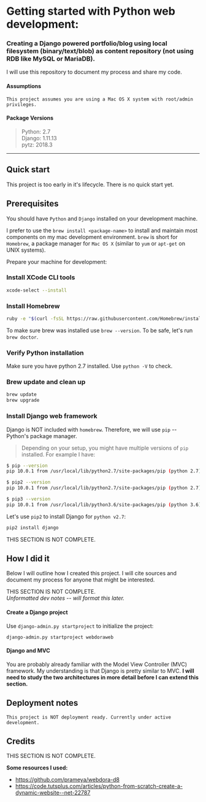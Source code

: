 # Getting started with Python web development:
### Creating a Django powered portfolio/blog using local filesystem (binary/text/blob) as content repository (not using RDB like MySQL or MariaDB).

I will use this repository to document my process and share my code.

#### Assumptions
```
This project assumes you are using a Mac OS X system with root/admin privileges.     
```

#### Package Versions
> Python: 2.7     
> Django: 1.11.13     
> pytz: 2018.3     

---

## Quick start

This project is too early in it's lifecycle. There is no quick start yet.

## Prerequisites

You should have `Python` and  `Django` installed on your development machine.

I prefer to use the `brew install <package-name>` to install and maintain most components on my mac development environment. `brew` is short for `Homebrew`, a package manager for `Mac OS X` (similar to `yum` or `apt-get` on UNIX systems).

Prepare your machine for development:

### Install XCode CLI tools

```sh
xcode-select --install
```

### Install Homebrew

```sh
ruby -e "$(curl -fsSL https://raw.githubusercontent.com/Homebrew/install/master/install)"
```

To make sure brew was installed use `brew --version`. To be safe, let's run `brew doctor`.

### Verify Python installation

Make sure you have python 2.7 installed. Use `python -V` to check.

### Brew update and clean up

```sh
brew update
brew upgrade
```

### Install Django web framework

Django is NOT included with `homebrew`. Therefore, we will use `pip` -- Python's package manager.   

> Depending on your setup, you might have multiple versions of `pip` installed. For example I have:

```sh
$ pip --version
pip 10.0.1 from /usr/local/lib/python2.7/site-packages/pip (python 2.7)

$ pip2 --version
pip 10.0.1 from /usr/local/lib/python2.7/site-packages/pip (python 2.7)

$ pip3 --version
pip 10.0.1 from /usr/local/lib/python3.6/site-packages/pip (python 3.6)
```

Let's use `pip2` to install Django for `python v2.7`:

```sh
pip2 install django
```

THIS SECTION IS NOT COMPLETE.

## How I did it

Below I will outline how I created this project. I will cite sources and document my process for anyone that might be interested.

THIS SECTION IS NOT COMPLETE.     
_Unformatted dev notes -- will format this later._

#### Create a Django project
Use `django-admin.py startproject` to initialize the project:

```
django-admin.py startproject webdoraweb
```

#### Django and MVC
You are probably already familiar with the Model View Controller (MVC) framework. My understanding is that Django is pretty similar to MVC. **I will need to study the two architectures in more detail before I can extend this section.**



























## Deployment notes

```
This project is NOT deployment ready. Currently under active development.
```

## Credits

THIS SECTION IS NOT COMPLETE.

**Some resources I used:**
* https://github.com/prameya/webdora-d8
* https://code.tutsplus.com/articles/python-from-scratch-create-a-dynamic-website--net-22787

